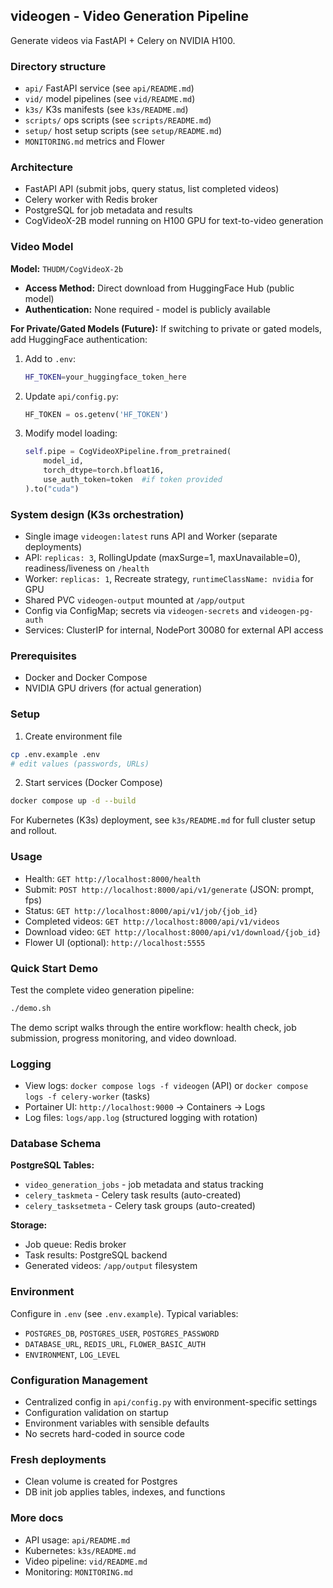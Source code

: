 ## videogen - Video Generation Pipeline

Generate videos via FastAPI + Celery on NVIDIA H100.

### Directory structure
- `api/` FastAPI service (see `api/README.md`)
- `vid/` model pipelines (see `vid/README.md`)
- `k3s/` K3s manifests (see `k3s/README.md`)
- `scripts/` ops scripts (see `scripts/README.md`)
- `setup/` host setup scripts (see `setup/README.md`)
- `MONITORING.md` metrics and Flower

### Architecture
- FastAPI API (submit jobs, query status, list completed videos)
- Celery worker with Redis broker
- PostgreSQL for job metadata and results
- CogVideoX-2B model running on H100 GPU for text-to-video generation

### Video Model
**Model:** `THUDM/CogVideoX-2b`
- **Access Method:** Direct download from HuggingFace Hub (public model)
- **Authentication:** None required - model is publicly available

**For Private/Gated Models (Future):**
If switching to private or gated models, add HuggingFace authentication:

1. Add to `.env`:
   ```bash
   HF_TOKEN=your_huggingface_token_here
   ```

2. Update `api/config.py`:
   ```python
   HF_TOKEN = os.getenv('HF_TOKEN')
   ```

3. Modify model loading:
   ```python
   self.pipe = CogVideoXPipeline.from_pretrained(
       model_id, 
       torch_dtype=torch.bfloat16,
       use_auth_token=token  #if token provided
   ).to("cuda")
   ```

### System design (K3s orchestration)
- Single image `videogen:latest` runs API and Worker (separate deployments)
- API: `replicas: 3`, RollingUpdate (maxSurge=1, maxUnavailable=0), readiness/liveness on `/health`
- Worker: `replicas: 1`, Recreate strategy, `runtimeClassName: nvidia` for GPU
- Shared PVC `videogen-output` mounted at `/app/output`
- Config via ConfigMap; secrets via `videogen-secrets` and `videogen-pg-auth`
- Services: ClusterIP for internal, NodePort 30080 for external API access

### Prerequisites
- Docker and Docker Compose
- NVIDIA GPU drivers (for actual generation)

### Setup
1) Create environment file
```bash
cp .env.example .env
# edit values (passwords, URLs)
```

2) Start services (Docker Compose)
```bash
docker compose up -d --build
```

For Kubernetes (K3s) deployment, see `k3s/README.md` for full cluster setup and rollout.

### Usage
- Health: `GET http://localhost:8000/health`
- Submit: `POST http://localhost:8000/api/v1/generate` (JSON: prompt, fps)
- Status: `GET http://localhost:8000/api/v1/job/{job_id}`
- Completed videos: `GET http://localhost:8000/api/v1/videos`
- Download video: `GET http://localhost:8000/api/v1/download/{job_id}`
- Flower UI (optional): `http://localhost:5555`

### Quick Start Demo
Test the complete video generation pipeline:
```bash
./demo.sh
```

The demo script walks through the entire workflow: health check, job submission, progress monitoring, and video download.

### Logging
- View logs: `docker compose logs -f videogen` (API) or `docker compose logs -f celery-worker` (tasks)
- Portainer UI: `http://localhost:9000` → Containers → Logs
- Log files: `logs/app.log` (structured logging with rotation)

### Database Schema
**PostgreSQL Tables:**
- `video_generation_jobs` - job metadata and status tracking
- `celery_taskmeta` - Celery task results (auto-created)
- `celery_tasksetmeta` - Celery task groups (auto-created)

**Storage:**
- Job queue: Redis broker
- Task results: PostgreSQL backend
- Generated videos: `/app/output` filesystem

### Environment
Configure in `.env` (see `.env.example`). Typical variables:
- `POSTGRES_DB`, `POSTGRES_USER`, `POSTGRES_PASSWORD`
- `DATABASE_URL`, `REDIS_URL`, `FLOWER_BASIC_AUTH`
- `ENVIRONMENT`, `LOG_LEVEL`

### Configuration Management
- Centralized config in `api/config.py` with environment-specific settings
- Configuration validation on startup
- Environment variables with sensible defaults
- No secrets hard-coded in source code

### Fresh deployments
- Clean volume is created for Postgres
- DB init job applies tables, indexes, and functions

### More docs
- API usage: `api/README.md`
- Kubernetes: `k3s/README.md`
- Video pipeline: `vid/README.md`
- Monitoring: `MONITORING.md`

